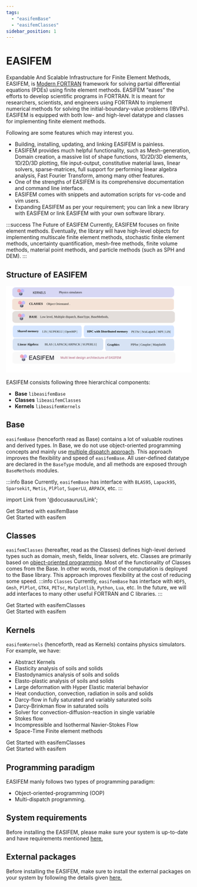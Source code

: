 ```yaml
---
tags:
  - "easifemBase"
  - "easifemClasses"
sidebar_position: 1
---
```


# EASIFEM

<!-- markdownlint-disable MD041 MD013 MD033 -->

Expandable And Scalable Infrastructure for Finite Element Methods, EASIFEM, is [Modern FORTRAN](https://fortran-lang.org) framework for solving partial differential equations (PDEs) using finite element methods. EASIFEM “eases” the efforts to develop scientific programs in FORTRAN. It is meant for researchers, scientists, and engineers using FORTRAN to implement numerical methods for solving the initial-boundary-value problems (IBVPs). EASIFEM is equipped with both low- and high-level datatype and classes for implementing finite element methods.

Following are some features which may interest you.

- Building, installing, updating, and linking EASIFEM is painless.
- EASIFEM provides much helpful functionality, such as Mesh-generation, Domain creation, a massive list of shape functions, 1D/2D/3D elements, 1D/2D/3D plotting, file input-output, constitutive material laws, linear solvers, sparse-matrices, full support for performing linear algebra analysis, Fast Fourier Transform, among many other features.
- One of the strengths of EASIFEM is its comprehensive documentation and command line interface.
- EASIFEM comes with snippets and automation scripts for vs-code and vim users.
- Expanding EASIFEM as per your requirement; you can link a new library with EASIFEM or link EASIFEM with your own software library.

:::success The Future of EASIFEM
Currently, EASIFEM focuses on finite element methods. Eventually, the library will have high-level objects for implementing multiscale finite element methods, stochastic finite element methods, uncertainty quantification, mesh-free methods, finite volume methods, material point methods, and particle methods (such as SPH and DEM).
:::

## Structure of EASIFEM

![easifem structure](/img/what-is-easifem.svg)

EASIFEM consists following three hierarchical components:

- **Base** `libeasifemBase`
- **Classes** `libeasifemClasses`
- **Kernels** `libeasifemKernels`

## Base

`easifemBase` (henceforth read as Base) contains a lot of valuable routines and derived types. In Base, we do not use object-oriented programming concepts and mainly use [multiple dispatch approach](https://en.wikipedia.org/wiki/Multiple_dispatch). This approach improves the flexibility and speed of `easifemBase`. All user-defined datatype are declared in the `BaseType` module, and all methods are exposed through `BaseMethods` modules.

:::info Base
Currently, `easifemBase` has interface with `BLAS95`, `Lapack95`, `Sparsekit`, `Metis`, `PlPlot`, `SuperLU`, `ARPACK`, etc.
:::

import Link from '@docusaurus/Link';

<div className='container margin-vert--lg'>
  <div className='row row--no-gutters'>
  <div className="col col--5">
    <Link to="/guides/getting-started/easifemBase" className="button button--lg button--outline button--block button--primary">Get Started with easifemBase</Link>
  </div>
  <div className="col col--2">
  </div>
  <div className="col col--5">
  <Link to="/guides/getting-started" className="button button--lg button--outline button--block button--primary">Get Started with easifem</Link>
  </div>
  </div>
</div>

## Classes

`easifemClasses` (hereafter, read as the Classes) defines high-level derived types such as domain, mesh, fields, linear solvers, etc. Classes are primarily based on [object-oriented programming](https://en.wikipedia.org/wiki/Object-oriented_programming). Most of the functionality of Classes comes from the Base. In other words, most of the computation is deployed to the Base library. This approach improves flexibility at the cost of reducing some speed.
:::info `Classes`
Currently, `easifemBase` has interface with `HDF5`, `Gmsh`, `PlPlot`, `GTK4`, `PETsc`, `Matplotlib`, `Python`, `Lua`, etc. In the future, we will add interfaces to many other useful FORTRAN and C libraries.
:::

<div className='container margin-vert--lg'>
  <div className='row row--no-gutters'>
  <div className="col col--5">
  <Link to="/guides/getting-started/easifemClasses" className="button button--lg button--outline button--block button--primary">Get Started with easifemClasses</Link>
  </div>
  <div className="col col--2">
  </div>
  <div className="col col--5">
  <Link to="/guides/getting-started" className="button button--lg button--outline button--block button--primary">Get Started with easifem</Link>
  </div>
  </div>
</div>

## Kernels

`easifemKernels` (henceforth, read as Kernels) contains physics simulators. For example, we have:

- Abstract Kernels
- Elasticity analysis of soils and solids
- Elastodynamics analysis of soils and solids
- Elasto-plastic analysis of soils and solids
- Large deformation with Hyper Elastic material behavior
- Heat conduction, convection, radiation in soils and solids
- Darcy-flow in fully saturated and variably saturated soils
- Darcy-Brinkman flow in saturated soils
- Solver for convection-diffusion-reaction in single variable
- Stokes flow
- Incompressible and Isothermal Navier-Stokes Flow
- Space-Time Finite element methods

<div className='container margin-vert--lg'>
  <div className='row row--no-gutters'>
  <div className="col col--5">
    <Link to="/guides/getting-started/easifemClasses" className="button button--lg button--outline button--block button--primary">Get Started with easifemClasses</Link>
  </div>
  <div className="col col--2">
  </div>
  <div className="col col--5">
  <Link to="/guides/getting-started" className="button button--lg button--outline button--block button--primary">Get Started with easifem</Link>
  </div>
  </div>
</div>

## Programming paradigm

EASIFEM manly follows two types of programming paradigm:

- Object-oriented-programming (OOP)
- Multi-dispatch programming.

## System requirements

Before installing the EASIFEM, please make sure your system is up-to-date and have requirements mentioned [here.](./SystemRequirements.md)

## External packages

Before installing the EASIFEM, make sure to install the external packages on your system by following the details given [here.](./SystemRequirements.md)
